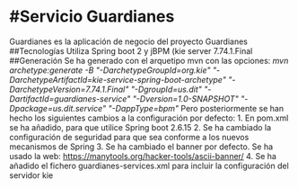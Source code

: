 #Servicio Guardianes
=============================
Guardianes es la aplicación de negocio del proyecto Guardianes
##Tecnologías
Utiliza Spring boot 2 y jBPM (kie server 7.74.1.Final
##Generación
Se ha generado con el arquetipo mvn con las opciones:
_mvn archetype:generate -B "-DarchetypeGroupId=org.kie" "-DarchetypeArtifactId=kie-service-spring-boot-archetype" "-DarchetypeVersion=7.74.1.Final" "-DgroupId=us.dit" "-DartifactId=guardianes-service" "-Dversion=1.0-SNAPSHOT" "-Dpackage=us.dit.service" "-DappType=bpm"_
Pero posteriormente se han hecho los siguientes cambios a la configuración por defecto:
    1. En pom.xml se ha añadido, para que utilice Spring boot 2.6.15
    2. Se ha cambiado la configuración de seguridad para que sea conforme a los nuevos mecanismos de Spring
    3. Se ha cambiado el banner por defecto. Se ha usado la web: https://manytools.org/hacker-tools/ascii-banner/
    4. Se ha añadido el fichero guardianes-services.xml para incluir la configuración del servidor kie